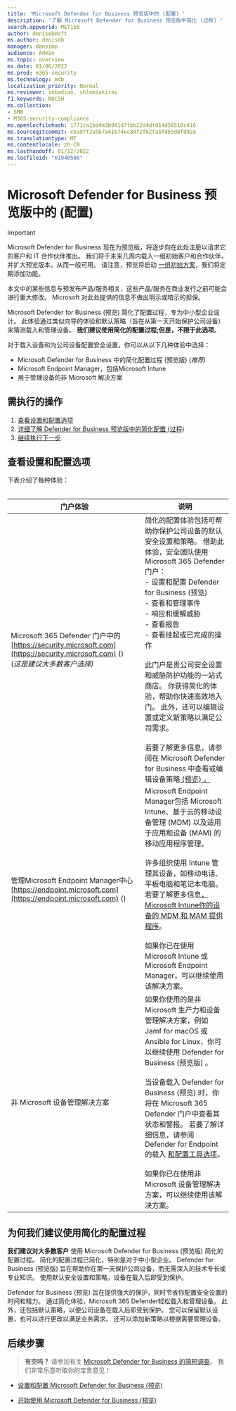 ```yaml
---
title: 'Microsoft Defender for Business 预览版中的 (配置) '
description: '了解 Microsoft Defender for Business 预览版中简化 (过程) '
search.appverid: MET150
author: denisebmsft
ms.author: deniseb
manager: dansimp
audience: Admin
ms.topic: overview
ms.date: 01/06/2022
ms.prod: m365-security
ms.technology: mdb
localization_priority: Normal
ms.reviewer: inbadian, shlomiakirav
f1.keywords: NOCSH
ms.collection:
- SMB
- M365-security-compliance
ms.openlocfilehash: 1771ca1bd4a3b941d7fbb22d4dfd14d56510c416
ms.sourcegitcommit: c6a97f2a5b7a41b74ec84f2f62fabfd65d8fd92a
ms.translationtype: MT
ms.contentlocale: zh-CN
ms.lasthandoff: 01/12/2022
ms.locfileid: "61940586"
---
```

# <a name="the-simplified-configuration-process-in-microsoft-defender-for-business-preview"></a>Microsoft Defender for Business 预览版中的 (配置) 

> [!IMPORTANT]
> Microsoft Defender for Business 现在为预览版，将逐步向在此处注册以请求[](https://aka.ms/mdb-preview)它的客户和 IT 合作伙伴推出。 我们将于未来几周内载入一组初始客户和合作伙伴，并扩大预览版本，从而一般可用。 请注意，预览将启动 [一组初始方案](mdb-tutorials.md#try-these-preview-scenarios)，我们将定期添加功能。
> 
> 本文中的某些信息与预发布产品/服务相关，这些产品/服务在商业发行之前可能会进行重大修改。 Microsoft 对此处提供的信息不做出明示或暗示的担保。 

Microsoft Defender for Business (预览) 简化了配置过程，专为中小型企业设计。 此体验通过类似向导的体验和默认策略（旨在从第一天开始保护公司设备）来猜测载入和管理设备。 **我们建议使用简化的配置过程;但是，不限于此选项**。

对于载入设备和为公司设备配置安全设置，你可以从以下几种体验中选择： 

- Microsoft Defender for Business 中的简化配置过程 (预览版)  (*推荐)* 
- Microsoft Endpoint Manager，包括Microsoft Intune
- 用于管理设备的非 Microsoft 解决方案 

## <a name="what-to-do"></a>需执行的操作

1. [查看设置和配置选项](#review-your-setup-and-configuration-options)
2. [详细了解 Defender for Business 预览版中的简化配置 (过程) ](#why-we-recommend-using-the-simplified-configuration-process)
3. [继续执行下一步](#next-steps)

## <a name="review-your-setup-and-configuration-options"></a>查看设置和配置选项

下表介绍了每种体验：
<br/><br/>

| 门户体验  | 说明  |
|---------|---------|
| Microsoft 365 Defender 门户中的 [https://security.microsoft.com](https://security.microsoft.com) ()  <br/> (*这是建议大多数客户选择)*  | 简化的配置体验包括可帮助你保护公司设备的默认安全设置和策略。 借助此体验，安全团队使用Microsoft 365 Defender门户： <br/>- 设置和配置 Defender for Business (预览)  <br/>- 查看和管理事件<br/>- 响应和缓解威胁<br/>- 查看报告<br/>- 查看挂起或已完成的操作 <br/><br/> 此门户是贵公司安全设置和威胁防护功能的一站式商店。 你获得简化的体验，帮助你快速高效地入门。  此外，还可以编辑设置或定义新策略以满足公司需求。<br/><br/>若要了解更多信息，请参阅在 Microsoft Defender for Business 中查看或编辑设备策略[ (预览) 。 ](mdb-view-edit-policies.md) |
| 管理Microsoft Endpoint Manager中心 [https://endpoint.microsoft.com](https://endpoint.microsoft.com) ()   | Microsoft Endpoint Manager包括 Microsoft Intune、基于云的移动设备管理 (MDM) 以及适用于应用和设备 (MAM) 的移动应用程序管理。 <br/><br/>许多组织使用 Intune 管理其设备，如移动电话、平板电脑和笔记本电脑。 若要了解更多信息[，Microsoft Intune你的设备的 MDM 和 MAM 提供程序](/mem/intune/fundamentals/what-is-intune)。 <br/><br/>如果你已在使用 Microsoft Intune 或 Microsoft Endpoint Manager，可以继续使用该解决方案。 |
| 非 Microsoft 设备管理解决方案  | 如果你使用的是非 Microsoft 生产力和设备管理解决方案，例如 Jamf for macOS 或 Ansible for Linux，你可以继续使用 Defender for Business (预览版) 。 <br/><br/>当设备载入 Defender for Business (预览) 时，你将在 Microsoft 365 Defender 门户中查看其状态和警报。 若要了解详细信息，请参阅 Defender for Endpoint 的载入 [和配置工具选项](../defender-endpoint/onboard-configure.md)。<br/><br/>如果你已在使用非 Microsoft 设备管理解决方案，可以继续使用该解决方案。 |


## <a name="why-we-recommend-using-the-simplified-configuration-process"></a>为何我们建议使用简化的配置过程

**我们建议对大多数客户** 使用 Microsoft Defender for Business (预览版) 简化的配置过程。 简化的配置过程已简化，特别是对于中小型企业。 Defender for Business (预览版) 旨在帮助你在第一天保护公司设备，而无需深入的技术专长或专业知识。 使用默认安全设置和策略，设备在载入后即受到保护。


Defender for Business (预览) 旨在提供强大的保护，同时节省你配置安全设置的时间和精力。 通过简化体验，Microsoft 365 Defender轻松载入和管理设备。 此外，还包括默认策略，以便公司设备在载入后即受到保护。 您可以保留默认设置，也可以进行更改以满足业务需求。 还可以添加新策略以根据需要管理设备。

## <a name="next-steps"></a>后续步骤

>
> **有空吗？**
> 请参加有关 <a href="https://microsoft.qualtrics.com/jfe/form/SV_0JPjTPHGEWTQr4y" target="_blank">Microsoft Defender for Business 的简短调查</a>。 我们非常乐意听取你的宝贵意见！
>

- [设置和配置 Microsoft Defender for Business (预览) ](mdb-setup-configuration.md)

- [开始使用 Microsoft Defender for Business (预览) ](mdb-get-started.md)